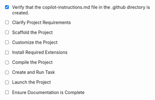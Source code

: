 <!-- Angular Project Setup Instructions -->

- [x] Verify that the copilot-instructions.md file in the .github directory is created.
  <!-- ✓ Created .github/copilot-instructions.md file -->

- [ ] Clarify Project Requirements
  <!-- Angular project with TypeScript, routing, and modern features -->

- [ ] Scaffold the Project
  <!-- Create Angular project structure and configuration -->

- [ ] Customize the Project
  <!-- Apply Angular-specific customizations -->

- [ ] Install Required Extensions
  <!-- Install Angular development extensions -->

- [ ] Compile the Project
  <!-- Install dependencies and compile -->

- [ ] Create and Run Task
  <!-- Set up development tasks -->

- [ ] Launch the Project
  <!-- Ready for development -->

- [ ] Ensure Documentation is Complete
  <!-- Update README and cleanup -->